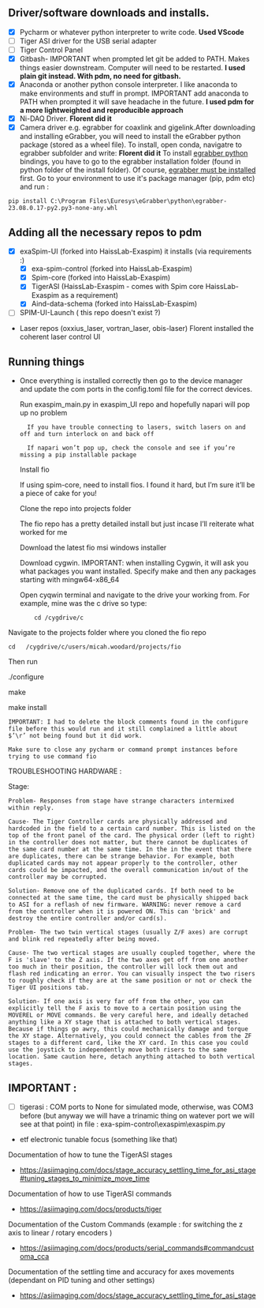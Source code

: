 ## Driver/software downloads and installs. 

- [x] Pycharm or whatever python interpreter to write code. **Used VScode**
- [ ] Tiger ASI driver for the USB serial adapter
- [ ] Tiger Control Panel
- [x] Gitbash- IMPORTANT when prompted let git be added to PATH. Makes things easier downstream. Computer will need to be restarted. **I used plain git instead. With pdm, no need for gitbash.**
- [x] Anaconda or another python console interpreter. I like anaconda to make environments and stuff in prompt. IMPORTANT add anaconda to PATH when prompted it will save headache in the future. **I used pdm for a more lightweighted and reproducible approach**
- [x] Ni-DAQ Driver. **Florent did it**
- [x] Camera driver e.g. egrabber for coaxlink and gigelink.After downloading and installing eGrabber, you will need to install the eGrabber python package (stored as a wheel file). To install, open conda, navigatre to egrabber subfolder and write: **Florent did it**
	To install [egrabber python](https://documentation.euresys.com/Products/COAXLINK/COAXLINK/en-us/Content/04_eGrabber/programmers-guide/Python.htm) bindings, you have to go to the egrabber installation folder (found in python folder of the install folder). Of course, [egrabber must be installed](https://www.euresys.com/en/Support/Download-area) first.
    Go to your environment to use it's package manager (pip, pdm etc) and run :  
    
```shell
pip install C:\Program Files\Euresys\eGrabber\python\egrabber-23.08.0.17-py2.py3-none-any.whl
```  

## Adding all the necessary repos to pdm
- [x] exaSpim-UI (forked into HaissLab-Exaspim)
	it installs (via requirements :)
	- [x] exa-spim-control (forked into HaissLab-Exaspim)
    - [x] Spim-core (forked into HaissLab-Exaspim)
    - [x] TigerASI (HaissLab-Exaspim - comes with Spim core HaissLab-Exaspim as a requirement)
	- [x] Aind-data-schema (forked into HaissLab-Exaspim)

- [ ] SPIM-UI-Launch ( this repo doesn't exist ?)

- Laser repos (oxxius_laser, vortran_laser, obis-laser)
    Florent installed the coherent laser control UI

## Running things

- Once everything is installed correctly then go to the device manager and update the com ports in the config.toml file for the correct devices.

    Run exaspim_main.py in exaspim_UI repo and hopefully napari will pop up no problem

        If you have trouble connecting to lasers, switch lasers on and off and turn interlock on and back off

        If napari won’t pop up, check the console and see if you’re missing a pip installable package

    Install fio

    If using spim-core, need to install fios. I found it hard, but I’m sure it’ll be a piece of cake for you!

    Clone the repo into projects folder

    The fio repo has a pretty detailed install but just incase I’ll reiterate what worked for me

    Download the latest fio msi windows installer

    Download cygwin. IMPORTANT: when installing Cygwin, it will ask you what packages you want installed. Specify make and then any packages starting with mingw64-x86_64

    Open cyqwin terminal and navigate to the drive your working from. For example, mine was the c drive so type:

          cd /cygdrive/c 

Navigate to the projects folder where you cloned the fio repo

    cd   /cygdrive/c/users/micah.woodard/projects/fio 

Then run

./configure 

make 

make install 

    IMPORTANT: I had to delete the block comments found in the configure file before this would run and it still complained a little about $’\r’ not being found but it did work.

    Make sure to close any pycharm or command prompt instances before trying to use command fio

TROUBLESHOOTING HARDWARE :

Stage:

    Problem- Responses from stage have strange characters intermixed within reply.

    Cause- The Tiger Controller cards are physically addressed and hardcoded in the field to a certain card number. This is listed on the top of the front panel of the card. The physical order (left to right) in the controller does not matter, but there cannot be duplicates of the same card number at the same time. In the in the event that there are duplicates, there can be strange behavior. For example, both duplicated cards may not appear properly to the controller, other cards could be impacted, and the overall communication in/out of the controller may be corrupted.

    Solution- Remove one of the duplicated cards. If both need to be connected at the same time, the card must be physically shipped back to ASI for a reflash of new firmware. WARNING: never remove a card from the controller when it is powered ON. This can 'brick' and destroy the entire controller and/or card(s).

    Problem- The two twin vertical stages (usually Z/F axes) are corrupt and blink red repeatedly after being moved.

    Cause- The two vertical stages are usually coupled together, where the F is 'slave' to the Z axis. If the two axes get off from one another too much in their position, the controller will lock them out and flash red indicating an error. You can visually inspect the two risers to roughly check if they are at the same position or not or check the Tiger UI positions tab.

    Solution- If one axis is very far off from the other, you can explicitly tell the F axis to move to a certain position using the MOVEREL or MOVE commands. Be very careful here, and ideally detached anything like a XY stage that is attached to both vertical stages. Because if things go awry, this could mechanically damage and torque the XY stage. Alternatively, you could connect the cables from the ZF stages to a different card, like the XY card. In this case you could use the joystick to independently move both risers to the same location. Same caution here, detach anything attached to both vertical stages.


## IMPORTANT :
- [ ] tigerasi  : COM ports to None for simulated mode, otherwise, was COM3 before (but anyway we will have a trinamic thing on watever port we will see at that point)
    in file : exa-spim-control\exaspim\exaspim.py

- etf electronic tunable focus (something like that)    


Documentation of how to tune the TigerASI stages  
- https://asiimaging.com/docs/stage_accuracy_settling_time_for_asi_stage#tuning_stages_to_minimize_move_time

Documentation of how to use TigerASI commands
- https://asiimaging.com/docs/products/tiger

Documentation of the Custom Commands 
(example : for switching the z axis to linear / rotary encoders )
- https://asiimaging.com/docs/products/serial_commands#commandcustoma_cca

Documentation of the settling time and accuracy for axes movements (dependant on PID tuning and other settings)
- https://asiimaging.com/docs/stage_accuracy_settling_time_for_asi_stage
